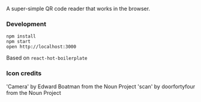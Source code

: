 

A super-simple QR code reader that works in the browser.

### Development

```
npm install
npm start
open http://localhost:3000
```

Based on `react-hot-boilerplate`

### Icon credits

'Camera' by Edward Boatman from the Noun Project
'scan' by doorfortyfour from the Noun Project
